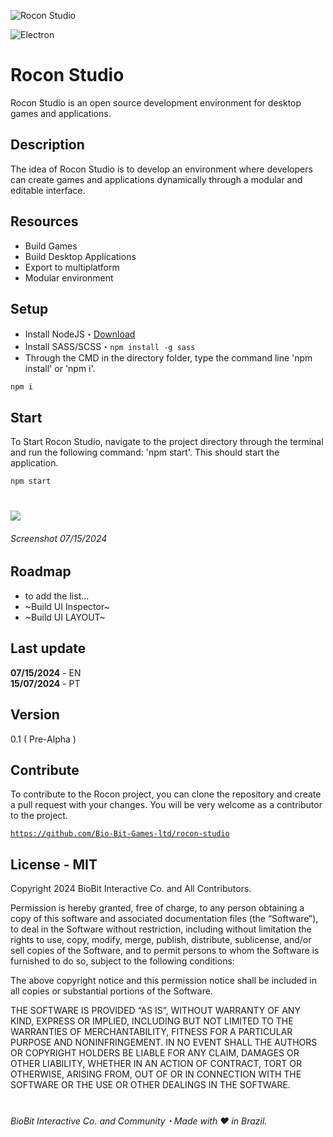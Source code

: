 ![Rocon Studio](https://ik.imagekit.io/artim/Rocon%20Studio/GitHub/rocon-studio-gh-banner.png?updatedAt=1721022138658)

![Electron](https://img.shields.io/badge/electron-191970?style=for-the-badge&logo=electron&logoColor=white)

# Rocon Studio 

Rocon Studio is an open source development environment for desktop games and applications.

## Description

The idea of Rocon Studio is to develop an environment where developers can create games and applications dynamically through a modular and editable interface.

## Resources

- Build Games
- Build Desktop Applications
- Export to multiplatform
- Modular environment

## Setup

- Install NodeJS・[Download](https://nodejs.org/pt)
- Install SASS/SCSS・<code>npm install -g sass</code>
- Through the CMD in the directory folder, type the command line 'npm install' or 'npm i'.

```
npm i
```

## Start 

To Start Rocon Studio, navigate to the project directory through the terminal and run the following command: 'npm start'. This should start the application.

```cmd
npm start
```

#

![](https://ik.imagekit.io/artim/Rocon%20Studio/GitHub/image%201%20(1).png?updatedAt=1721024048941)

###### Screenshot 07/15/2024

## Roadmap 

- to add the list...
- ~Build UI Inspector~
- ~Build UI LAYOUT~

## Last update 

<b>07/15/2024</b> - EN <br>
<b>15/07/2024</b> - PT

## Version 

0.1 ( Pre-Alpha )

## Contribute 

To contribute to the Rocon project, you can clone the repository and create a pull request with your changes. You will be very welcome as a contributor to the project.

<code>https://github.com/Bio-Bit-Games-ltd/rocon-studio</code>

## License - MIT

Copyright 2024 BioBit Interactive Co. and All Contributors.

Permission is hereby granted, free of charge, to any person obtaining a copy of this software and associated documentation files (the “Software”), to deal in the Software without restriction, including without limitation the rights to use, copy, modify, merge, publish, distribute, sublicense, and/or sell copies of the Software, and to permit persons to whom the Software is furnished to do so, subject to the following conditions:

The above copyright notice and this permission notice shall be included in all copies or substantial portions of the Software.

THE SOFTWARE IS PROVIDED “AS IS”, WITHOUT WARRANTY OF ANY KIND, EXPRESS OR IMPLIED, INCLUDING BUT NOT LIMITED TO THE WARRANTIES OF MERCHANTABILITY, FITNESS FOR A PARTICULAR PURPOSE AND NONINFRINGEMENT. IN NO EVENT SHALL THE AUTHORS OR COPYRIGHT HOLDERS BE LIABLE FOR ANY CLAIM, DAMAGES OR OTHER LIABILITY, WHETHER IN AN ACTION OF CONTRACT, TORT OR OTHERWISE, ARISING FROM, OUT OF OR IN CONNECTION WITH THE SOFTWARE OR THE USE OR OTHER DEALINGS IN THE SOFTWARE.


#

###### BioBit Interactive Co. and Community・Made with ❤️ in Brazil.

